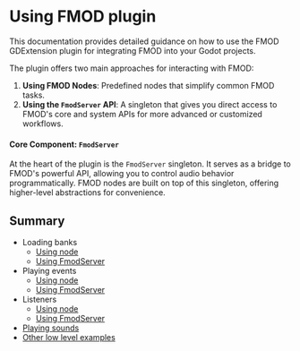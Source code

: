 # Using FMOD plugin

This documentation provides detailed guidance on how to use the FMOD GDExtension plugin for integrating FMOD into your
Godot projects.

The plugin offers two main approaches for interacting with FMOD:
1. **Using FMOD Nodes**: Predefined nodes that simplify common FMOD tasks.
2. **Using the `FmodServer` API**: A singleton that gives you direct access to FMOD's core and system APIs for more
advanced or customized workflows.

#### Core Component: `FmodServer`
At the heart of the plugin is the `FmodServer` singleton. It serves as a bridge to FMOD's powerful API, allowing you to
control audio behavior programmatically. FMOD nodes are built on top of this singleton, offering higher-level
abstractions for convenience.

## Summary
- Loading banks
    - [Using node](4-loading-banks.md#fmodbankloader-node)
    - [Using FmodServer](4-loading-banks.md#fmodserver-api)
- Playing events
    - [Using node](5-playing-events.md#fmodeventemitter-nodes)
    - [Using FmodServer](5-playing-events.md#fmodserver-api)
- Listeners
    - [Using node](6-listeners.md#fmod-listener-nodes)
    - [Using FmodServer](6-listeners.md#using-fmodserver-api)
- [Playing sounds](7-playing-sounds.md)
- [Other low level examples](8-other-low-level-examples.md)


